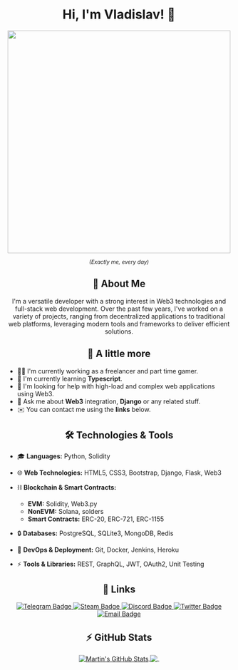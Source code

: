 <div id="header" align="center">
    <h1> Hi, I'm Vladislav! 👋 </h1>
    <img src="https://images.squarespace-cdn.com/content/v1/5b7bbb93b27e3939ab06ae13/1555789472875-5T2VWRPLAOWWADYLYR34/pem1.gif?format=2500w" width="500"/>
    <p style="font-size: 12px; font-style: italic;">(Exactly me, every day)</p>
</div>

<div id="aboutme" align="center" >
    <h2> 👀 About Me </h2>
    <p>I'm a versatile developer with a strong interest in Web3 technologies and full-stack web development. Over the past few years, I've worked on a variety of projects, ranging from decentralized applications to traditional web platforms, leveraging modern tools and frameworks to deliver efficient solutions.</p>
</div>

<div id="aboutme_more" align="center" >
    <h2> 👾 A little more </h2>
</div>

- 👨‍💻 I'm currently working as a freelancer and part time gamer.
- 🧠 I'm currently learning **Typescript**.
- 🤔 I'm looking for help with high-load and complex web applications using Web3.
- 💬 Ask me about **Web3** integration, **Django** or any related stuff.
- ✉️ You can contact me using the **links** below.

<div id="skills" align="center" >
    <h2> 🛠️ Technologies & Tools </h2>
</div>

- 🎓 **Languages:** Python, Solidity

- 🌐 **Web Technologies:** HTML5, CSS3, Bootstrap, Django, Flask, Web3

- ⛓️ **Blockchain & Smart Contracts:**

  - **EVM:** Solidity, Web3.py
  - **NonEVM:** Solana, solders
  - **Smart Contracts:** ERC-20, ERC-721, ERC-1155

- 🔒 **Databases:** PostgreSQL, SQLite3, MongoDB, Redis

- 🤖 **DevOps & Deployment:** Git, Docker, Jenkins, Heroku

- ⚡ **Tools & Libraries:** REST, GraphQL, JWT, OAuth2, Unit Testing

<div id="links" align="center" >
    <h2> 🔗 Links </h2>
    <div id="badges">
    <a href="https://t.me/vladweat">
        <img src="https://img.shields.io/badge/Telegram-0088cc?logo=telegram&logoColor=white&style=for-the-badge" alt="Telegram Badge"/>
    </a>
    <a href="https://steamcommunity.com/id/vladweat1">
        <img src="https://img.shields.io/badge/Steam-00adee?logo=steam&logoColor=000000&style=for-the-badge" alt="Steam Badge"/>
    </a>
    <a href="https://discord.com/users/vladweat">
        <img src="https://img.shields.io/badge/Discord-7289da?logo=discord&logoColor=ffffff&style=for-the-badge" alt="Discord Badge"/>
    </a>
    <a href="https://x.com/justweat1">
        <img src="https://img.shields.io/badge/Twitter-55acee?logo=x&logoColor=ffffff&style=for-the-badge" alt="Twitter Badge">
    </a>
    <a href="mailto:kononov.vw@gmail.com">
        <img src="https://img.shields.io/badge/Email-b03c2c?logo=gmail&logoColor=ffffff&style=for-the-badge" alt="Email Badge"/>
    </a>
    </div>
</div>

<div id="stats" align="center">
    <h2> ⚡ GitHub Stats </h2>
    <a href="https://github.com/vladweat">
    <img align="center" src="https://github-readme-stats.vercel.app/api?username=vladweat&show_icons=true&line_height=27&count_private=true&title_color=ffffff&text_color=c9cacc&icon_color=2bbc8a&bg_color=1d1f21" alt="Martin's GitHub Stats" />
    </a>
    <a href="https://github.com/vladweat">
    <img align="center" src="https://github-readme-stats.vercel.app/api/top-langs/?username=vladweat&hide=java,html,tex&title_color=ffffff&text_color=c9cacc&icon_color=2bbc8a&bg_color=1d1f21&langs_count=3" />
    </a>
    <img src="https://komarev.com/ghpvc/?username=vladweat&style=flat-square&color=blue" alt="" style="margin-top: 10px;"/>
</div>
